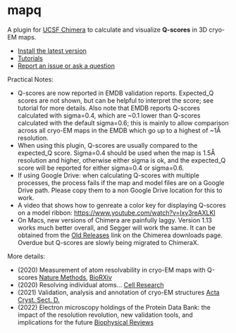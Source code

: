 # mapq

A plugin for <a href="https://www.cgl.ucsf.edu/chimera/">UCSF Chimera</a> to calculate and visualize <strong>Q-scores</strong> in 3D cryo-EM maps.


* <a href="https://github.com/gregdp/mapq/wiki/MapQ-Install">Install the latest version</a>
* [Tutorials](https://github.com/gregdp/mapq/tree/master/tutorials)
* [Report an issue or ask a question](https://github.com/gregdp/mapq/issues)

Practical Notes:
* Q-scores are now reported in EMDB validation reports. Expected_Q scores are not shown, but can be helpful to interpret the score; see tutorial for more details. Also note that EMDB reports Q-scores calculated with sigma=0.4, which are ~0.1 lower than Q-scores calculated with the default sigma=0.6; this is mainly to allow comparison across all cryo-EM maps in the EMDB which go up to a highest of ~1Å resolution.
* When using this plugin, Q-scores are usually compared to the expected_Q score. Sigma=0.4 should be used when the map is 1.5Å resolution and higher, otherwise either sigma is ok, and the expected_Q score will be reported for either sigma=0.4 or sigma=0.6.
* If using Google Drive: when calculating Q-scores with multiple processes, the process fails if the map and model files are on a Google Drive path. Please copy them to a non Google Drive location for this to work.
* A video that shows how to genreate a color key for displaying Q-scores on a model ribbon: https://www.youtube.com/watch?v=lxy3reAXLKI
* On Macs, new versions of Chimera are painfully laggy. Version 1.13 works much better overall, and Segger will work the same. It can be obtained from the <a href=https://www.cgl.ucsf.edu/chimera/olddownload.html>Old Releases</a> link on the Chimerea downloads page. Overdue but Q-scores are slowly being migrated to ChimeraX.

More details:
* (2020) Measurement of atom resolvability in cryo-EM maps with Q-scores <a href="https://www.nature.com/articles/s41592-020-0731-1" target="_blank">Nature Methods</a>, <a href="https://www.biorxiv.org/content/10.1101/722991v2" target="_blank">BioRXiv</a>
* (2020) Resolving individual atoms... <a href="https://www.nature.com/articles/s41422-020-00432-2">Cell Research</a>
* (2021) Validation, analysis and annotation of cryo-EM structures <a href="https://onlinelibrary.wiley.com/iucr/doi/10.1107/S2059798321006069">Acta Cryst. Sect. D.</a>
* (2022) Electron microscopy holdings of the Protein Data Bank: the impact of the resolution revolution, new validation tools, and implications for the future <a href="https://link.springer.com/article/10.1007/s12551-022-01013-w">Biophysical Reviews</a>
